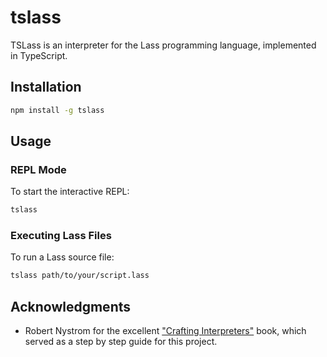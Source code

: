 # tslass

TSLass is an interpreter for the Lass programming language, implemented in TypeScript.

## Installation

```bash
npm install -g tslass
```

## Usage

### REPL Mode

To start the interactive REPL:

```bash
tslass
```

### Executing Lass Files

To run a Lass source file:

```bash
tslass path/to/your/script.lass
```

## Acknowledgments

- Robert Nystrom for the excellent ["Crafting Interpreters"](https://craftinginterpreters.com/) book, which served as a step by step guide for this project.
